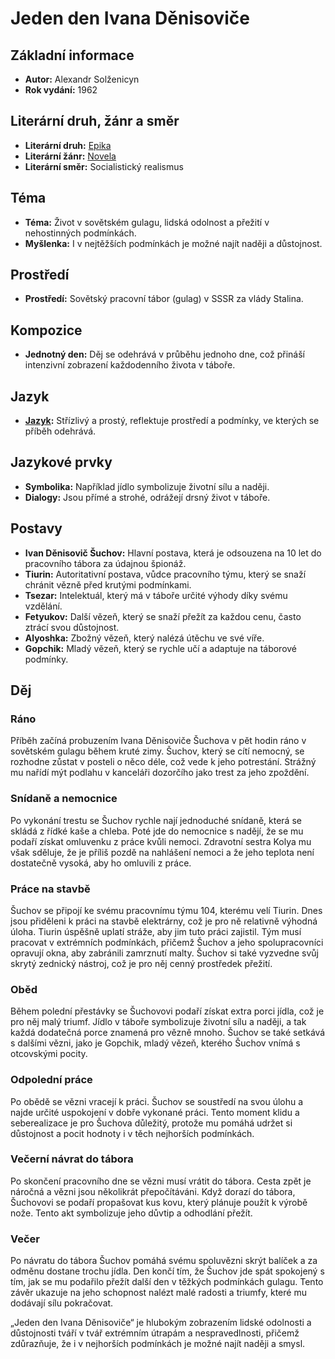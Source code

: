 # Jeden den Ivana Děnisoviče

## Základní informace

- **Autor:** Alexandr Solženicyn
- **Rok vydání:** 1962

## Literární druh, žánr a směr 

- **Literární druh:** [Epika](Epika.md)
- **Literární žánr:** [Novela](Novela.md)
- **Literární směr:** Socialistický realismus

## Téma 

- **Téma:** Život v sovětském gulagu, lidská odolnost a přežití v nehostinných podmínkách.
- **Myšlenka:** I v nejtěžších podmínkách je možné najít naději a důstojnost.

## Prostředí 

- **Prostředí:** Sovětský pracovní tábor (gulag) v SSSR za vlády Stalina.

## Kompozice 

- **Jednotný den:** Děj se odehrává v průběhu jednoho dne, což přináší intenzivní zobrazení každodenního života v táboře.

## Jazyk 

- **[Jazyk](Jazyk.md):** Střízlivý a prostý, reflektuje prostředí a podmínky, ve kterých se příběh odehrává.

## Jazykové prvky 

- **Symbolika:** Například jídlo symbolizuje životní sílu a naději.
- **Dialogy:** Jsou přímé a strohé, odrážejí drsný život v táboře.

## Postavy 

- **Ivan Děnisovič Šuchov:** Hlavní postava, která je odsouzena na 10 let do pracovního tábora za údajnou špionáž.
- **Tiurin:** Autoritativní postava, vůdce pracovního týmu, který se snaží chránit vězně před krutými podmínkami.
- **Tsezar:** Intelektuál, který má v táboře určité výhody díky svému vzdělání.
- **Fetyukov:** Další vězeň, který se snaží přežít za každou cenu, často ztrácí svou důstojnost.
- **Alyoshka:** Zbožný vězeň, který nalézá útěchu ve své víře.
- **Gopchik:** Mladý vězeň, který se rychle učí a adaptuje na táborové podmínky.

## Děj

### Ráno
Příběh začíná probuzením Ivana Děnisoviče Šuchova v pět hodin ráno v sovětském gulagu během kruté zimy. Šuchov, který se cítí nemocný, se rozhodne zůstat v posteli o něco déle, což vede k jeho potrestání. Strážný mu nařídí mýt podlahu v kanceláři dozorčího jako trest za jeho zpoždění.

### Snídaně a nemocnice
Po vykonání trestu se Šuchov rychle nají jednoduché snídaně, která se skládá z řídké kaše a chleba. Poté jde do nemocnice s nadějí, že se mu podaří získat omluvenku z práce kvůli nemoci. Zdravotní sestra Kolya mu však sděluje, že je příliš pozdě na nahlášení nemoci a že jeho teplota není dostatečně vysoká, aby ho omluvili z práce.

### Práce na stavbě
Šuchov se připojí ke svému pracovnímu týmu 104, kterému velí Tiurin. Dnes jsou přiděleni k práci na stavbě elektrárny, což je pro ně relativně výhodná úloha. Tiurin úspěšně uplatí stráže, aby jim tuto práci zajistil. Tým musí pracovat v extrémních podmínkách, přičemž Šuchov a jeho spolupracovníci opravují okna, aby zabránili zamrznutí malty. Šuchov si také vyzvedne svůj skrytý zednický nástroj, což je pro něj cenný prostředek přežití.

### Oběd
Během polední přestávky se Šuchovovi podaří získat extra porci jídla, což je pro něj malý triumf. Jídlo v táboře symbolizuje životní sílu a naději, a tak každá dodatečná porce znamená pro vězně mnoho. Šuchov se také setkává s dalšími vězni, jako je Gopchik, mladý vězeň, kterého Šuchov vnímá s otcovskými pocity.

### Odpolední práce
Po obědě se vězni vracejí k práci. Šuchov se soustředí na svou úlohu a najde určité uspokojení v dobře vykonané práci. Tento moment klidu a seberealizace je pro Šuchova důležitý, protože mu pomáhá udržet si důstojnost a pocit hodnoty i v těch nejhorších podmínkách.

### Večerní návrat do tábora
Po skončení pracovního dne se vězni musí vrátit do tábora. Cesta zpět je náročná a vězni jsou několikrát přepočítáváni. Když dorazí do tábora, Šuchovovi se podaří propašovat kus kovu, který plánuje použít k výrobě nože. Tento akt symbolizuje jeho důvtip a odhodlání přežít.

### Večer
Po návratu do tábora Šuchov pomáhá svému spoluvězni skrýt balíček a za odměnu dostane trochu jídla. Den končí tím, že Šuchov jde spát spokojený s tím, jak se mu podařilo přežít další den v těžkých podmínkách gulagu. Tento závěr ukazuje na jeho schopnost nalézt malé radosti a triumfy, které mu dodávají sílu pokračovat.

„Jeden den Ivana Děnisoviče“ je hlubokým zobrazením lidské odolnosti a důstojnosti tváří v tvář extrémním útrapám a nespravedlnosti, přičemž zdůrazňuje, že i v nejhorších podmínkách je možné najít naději a smysl.